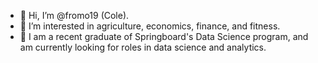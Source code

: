 - 👋 Hi, I’m @fromo19 (Cole).
- 👀 I’m interested in agriculture, economics, finance, and fitness.
- 🌱 I am a recent graduate of Springboard's Data Science program, and am currently looking for roles in data science and analytics.

<!---
fromo19/fromo19 is a ✨ special ✨ repository because its `README.md` (this file) appears on your GitHub profile.
You can click the Preview link to take a look at your changes.
--->
